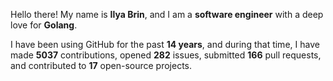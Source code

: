 Hello there! My name is **Ilya Brin**, and I am a **software engineer** with a deep love for **Golang**.

I have been using GitHub for the past **14 years**, and during that time, I have made **5037** contributions, opened **282** issues, submitted **166** pull requests, and contributed to **17** open-source projects.
